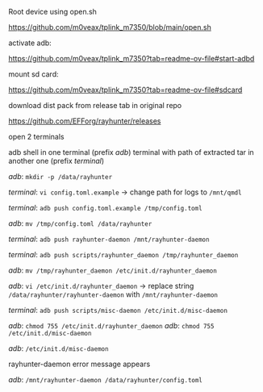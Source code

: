 Root device using open.sh

https://github.com/m0veax/tplink_m7350/blob/main/open.sh

activate adb:

https://github.com/m0veax/tplink_m7350?tab=readme-ov-file#start-adbd

mount sd card:

https://github.com/m0veax/tplink_m7350?tab=readme-ov-file#sdcard

download dist pack from release tab in original repo

https://github.com/EFForg/rayhunter/releases

open 2 terminals

adb shell in one terminal (prefix *adb*)
terminal with path of extracted tar in another one (prefix *terminal*)

*adb*: `mkdir -p /data/rayhunter`

*terminal*: `vi config.toml.example` -> change path for logs to `/mnt/qmdl`

*terminal*: `adb push config.toml.example /tmp/config.toml`

*adb*: `mv /tmp/config.toml /data/rayhunter`

*terminal*: `adb push rayhunter-daemon /mnt/rayhunter-daemon`

*terminal*: `adb push scripts/rayhunter_daemon /tmp/rayhunter_daemon`

*adb*: `mv /tmp/rayhunter_daemon /etc/init.d/rayhunter_daemon`

*adb*: `vi /etc/init.d/rayhunter_daemon` -> replace string `/data/rayhunter/rayhunter-daemon` with `/mnt/rayhunter-daemon`

*terminal*: `adb push scripts/misc-daemon /etc/init.d/misc-daemon`

*adb*: `chmod 755 /etc/init.d/rayhunter_daemon`
*adb*: `chmod 755 /etc/init.d/misc-daemon`

*adb*: `/etc/init.d/misc-daemon`

rayhunter-daemon error message appears

*adb*: `/mnt/rayhunter-daemon /data/rayhunter/config.toml`
